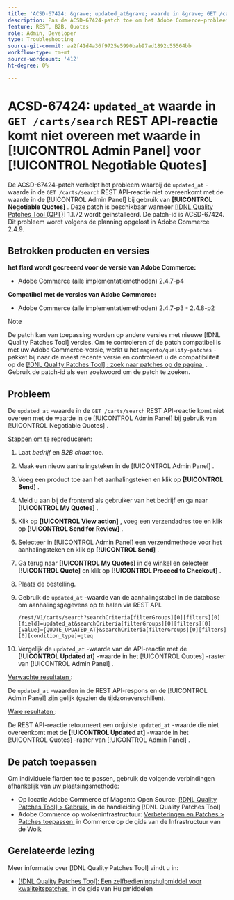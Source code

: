 ```yaml
---
title: 'ACSD-67424: &grave; updated_at&grave; waarde in &grave; GET /carts/search&grave; REST API reactie komt niet overeen met waarde in [!UICONTROL Admin Panel] voor [!UICONTROL Negotiable Quotes]'
description: Pas de ACSD-67424-patch toe om het Adobe Commerce-probleem op te lossen waarbij de &grave; updated_at'-waarde in de REST API-reactie 'GET /carts/search&grave; niet overeenkomt met de waarde in [!UICONTROL Admin Panel] bij gebruik van [!UICONTROL Negotiable Quotes] .
feature: REST, B2B, Quotes
role: Admin, Developer
type: Troubleshooting
source-git-commit: aa2f41d4a36f9725e5990bab97ad1892c55564bb
workflow-type: tm+mt
source-wordcount: '412'
ht-degree: 0%

---
```



# ACSD-67424: `updated_at` waarde in `GET /carts/search` REST API-reactie komt niet overeen met waarde in [!UICONTROL Admin Panel] voor [!UICONTROL Negotiable Quotes]

De ACSD-67424-patch verhelpt het probleem waarbij de `updated_at` -waarde in de `GET /carts/search` REST API-reactie niet overeenkomt met de waarde in de [!UICONTROL Admin Panel] bij gebruik van **[!UICONTROL Negotiable Quotes]** . Deze patch is beschikbaar wanneer [[!DNL Quality Patches Tool (QPT)]](/help/tools/quality-patches-tool/quality-patches-tool-to-self-serve-quality-patches.md) 1.1.72 wordt geïnstalleerd. De patch-id is ACSD-67424. Dit probleem wordt volgens de planning opgelost in Adobe Commerce 2.4.9.

## Betrokken producten en versies

**het flard wordt gecreeerd voor de versie van Adobe Commerce:**

* Adobe Commerce (alle implementatiemethoden) 2.4.7-p4

**Compatibel met de versies van Adobe Commerce:**

* Adobe Commerce (alle implementatiemethoden) 2.4.7-p3 - 2.4.8-p2

>[!NOTE]
>
>De patch kan van toepassing worden op andere versies met nieuwe [!DNL Quality Patches Tool] versies. Om te controleren of de patch compatibel is met uw Adobe Commerce-versie, werkt u het `magento/quality-patches` -pakket bij naar de meest recente versie en controleert u de compatibiliteit op de [[!DNL Quality Patches Tool] : zoek naar patches op de pagina &#x200B;](https://experienceleague.adobe.com/tools/commerce-quality-patches/index.html?lang=nl-NL) . Gebruik de patch-id als een zoekwoord om de patch te zoeken.

## Probleem

De `updated_at` -waarde in de `GET /carts/search` REST API-reactie komt niet overeen met de waarde in de [!UICONTROL Admin Panel] bij gebruik van [!UICONTROL Negotiable Quotes] .

<u> Stappen om </u> te reproduceren:

1. Laat *bedrijf* en *B2B citaat* toe.
1. Maak een nieuw aanhalingsteken in de [!UICONTROL Admin Panel] .
1. Voeg een product toe aan het aanhalingsteken en klik op **[!UICONTROL Send]** .
1. Meld u aan bij de frontend als gebruiker van het bedrijf en ga naar **[!UICONTROL My Quotes]** .
1. Klik op **[!UICONTROL View action]** , voeg een verzendadres toe en klik op **[!UICONTROL Send for Review]** .
1. Selecteer in [!UICONTROL Admin Panel] een verzendmethode voor het aanhalingsteken en klik op **[!UICONTROL Send]** .
1. Ga terug naar **[!UICONTROL My Quotes]** in de winkel en selecteer **[!UICONTROL Quote]** en klik op **[!UICONTROL Proceed to Checkout]** .
1. Plaats de bestelling.
1. Gebruik de `updated_at` -waarde van de aanhalingstabel in de database om aanhalingsgegevens op te halen via REST API.

   ```
   /rest/V1/carts/search?searchCriteria[filterGroups][0][filters][0][field]=updated_at&searchCriteria[filterGroups][0][filters][0][value]={QUOTE_UPDATED_AT}&searchCriteria[filterGroups][0][filters][0][condition_type]=gteq
   ```

1. Vergelijk de `updated_at` -waarde van de API-reactie met de **[!UICONTROL Updated at]** -waarde in het [!UICONTROL Quotes] -raster van [!UICONTROL Admin Panel] .

<u> Verwachte resultaten </u>:

De `updated_at` -waarden in de REST API-respons en de [!UICONTROL Admin Panel] zijn gelijk (gezien de tijdzoneverschillen).

<u> Ware resultaten </u>:

De REST API-reactie retourneert een onjuiste `updated_at` -waarde die niet overeenkomt met de **[!UICONTROL Updated at]** -waarde in het [!UICONTROL Quotes] -raster van [!UICONTROL Admin Panel] .

## De patch toepassen

Om individuele flarden toe te passen, gebruik de volgende verbindingen afhankelijk van uw plaatsingsmethode:

* Op locatie Adobe Commerce of Magento Open Source: [[!DNL Quality Patches Tool] > Gebruik &#x200B;](/help/tools/quality-patches-tool/usage.md) in de handleiding [!DNL Quality Patches Tool]
* Adobe Commerce op wolkeninfrastructuur: [&#x200B; Verbeteringen en Patches > Patches toepassen &#x200B;](https://experienceleague.adobe.com/docs/commerce-cloud-service/user-guide/develop/upgrade/apply-patches.html?lang=nl-NL) in Commerce op de gids van de Infrastructuur van de Wolk

## Gerelateerde lezing

Meer informatie over [!DNL Quality Patches Tool] vindt u in:

* [[!DNL Quality Patches Tool]: Een zelfbedieningshulpmiddel voor kwaliteitspatches &#x200B;](/help/tools/quality-patches-tool/quality-patches-tool-to-self-serve-quality-patches.md) in de gids van Hulpmiddelen
